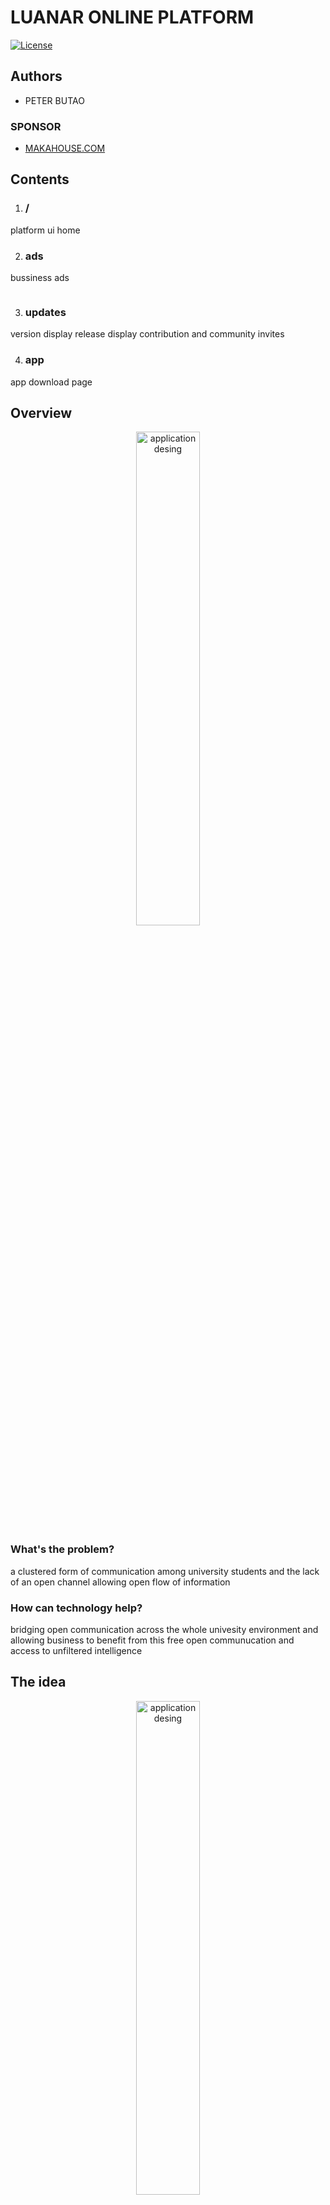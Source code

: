# LUANAR ONLINE PLATFORM

[![License](https://img.shields.io/badge/License-Apache2-blue.svg)](https://www.apache.org/licenses/LICENSE-2.0) 

## Authors

- PETER BUTAO

### SPONSOR

- [MAKAHOUSE.COM](https://makahouse.com)


## Contents


1. ### /

platform ui home

2. ### ads

bussiness ads


```user account creation
```

3. ### updates

version display
release display
contribution and community invites


4. ### app

app download page



## Overview

<p align="center">
<img src="./static/Group361.png" width="45%" title="application desing">
</p>

### What's the problem?
a clustered form of communication among university students and the lack of an open channel allowing open flow of information 

### How can technology help?
bridging open communication across the whole univesity environment
and allowing business to benefit from this free open communucation and access to unfiltered intelligence


## The idea

<p align="center">
<img src="./static/Group362.png" width="45%" title="application desing">
</p>
<b>...</b>


